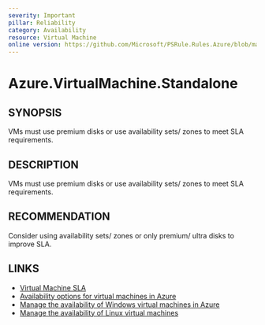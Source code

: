 ```yaml
---
severity: Important
pillar: Reliability
category: Availability
resource: Virtual Machine
online version: https://github.com/Microsoft/PSRule.Rules.Azure/blob/main/docs/en/rules/Azure.VM.Standalone.md
---
```


# Azure.VirtualMachine.Standalone

## SYNOPSIS

VMs must use premium disks or use availability sets/ zones to meet SLA requirements.

## DESCRIPTION

VMs must use premium disks or use availability sets/ zones to meet SLA requirements.

## RECOMMENDATION

Consider using availability sets/ zones or only premium/ ultra disks to improve SLA.

## LINKS

- [Virtual Machine SLA](https://azure.microsoft.com/en-au/support/legal/sla/virtual-machines)
- [Availability options for virtual machines in Azure](https://docs.microsoft.com/en-us/azure/virtual-machines/availability)
- [Manage the availability of Windows virtual machines in Azure](https://docs.microsoft.com/en-us/azure/virtual-machines/windows/manage-availability)
- [Manage the availability of Linux virtual machines](https://docs.microsoft.com/en-us/azure/virtual-machines/linux/manage-availability)
